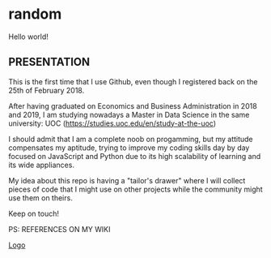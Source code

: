 # random

Hello world!

## PRESENTATION

This is the first time that I use Github, even though I registered back on the 25th of February 2018.

After having graduated on Economics and Business Administration in 2018 and 2019, I am studying nowadays a Master in Data Science in the same university: UOC (https://studies.uoc.edu/en/study-at-the-uoc)

I should admit that I am a complete noob on progamming, but my attitude compensates my aptitude, trying to improve my coding skills day by day focused on JavaScript and Python due to its high scalability of learning and its wide appliances.

My idea about this repo is having a "tailor's drawer" where I will collect pieces of code that I might use on other projects while the community might use them on theirs.

Keep on touch!

PS: REFERENCES ON MY WIKI

[Logo](/profile.png)
